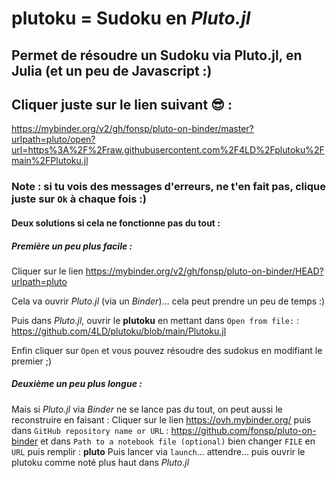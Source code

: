 # plutoku = Sudoku en *Pluto.jl*
## Permet de résoudre un Sudoku via Pluto.jl, en Julia (et un peu de Javascript :)

## Cliquer juste sur le lien suivant 😎 :
https://mybinder.org/v2/gh/fonsp/pluto-on-binder/master?urlpath=pluto/open?url=https%3A%2F%2Fraw.githubusercontent.com%2F4LD%2Fplutoku%2Fmain%2FPlutoku.jl

### Note : si tu vois des messages d'erreurs, ne t'en fait pas, clique juste sur `Ok` à chaque fois :)

#### Deux solutions si cela ne fonctionne pas du tout :

##### Première un peu plus facile :
Cliquer sur le lien https://mybinder.org/v2/gh/fonsp/pluto-on-binder/HEAD?urlpath=pluto

Cela va ouvrir *Pluto.jl* (via un *Binder*)... cela peut prendre un peu de temps :)

Puis dans *Pluto.jl*, ouvrir le **plutoku** en mettant dans `Open from file:` : https://github.com/4LD/plutoku/blob/main/Plutoku.jl 

Enfin cliquer sur `Open` et vous pouvez résoudre des sudokus en modifiant le premier ;)

##### Deuxième un peu plus longue :
Mais si *Pluto.jl* via *Binder* ne se lance pas du tout, on peut aussi le reconstruire en faisant :
Cliquer sur le lien https://ovh.mybinder.org/ puis dans `GitHub repository name or URL` : https://github.com/fonsp/pluto-on-binder 
et dans `Path to a notebook file (optional)` bien changer `FILE` en `URL` puis remplir : **pluto** 
Puis lancer via `launch`... attendre... puis ouvrir le plutoku comme noté plus haut dans *Pluto.jl*
